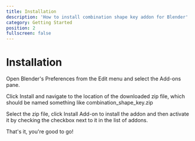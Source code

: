 ```yaml
---
title: Installation
description: 'How to install combination shape key addon for Blender'
category: Getting Started
position: 2
fullscreen: false
---
```

# Installation

Open Blender's Preferences from the Edit menu and select the Add-ons pane.

Click Install and navigate to the location of the downloaded zip file, which should be named something like
combination_shape_key.zip

Select the zip file, click Install Add-on to install the addon and then activate it by checking the checkbox
next to it in the list of addons.

That's it, you're good to go!
